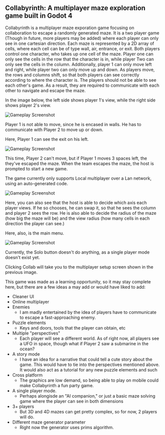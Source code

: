 ## Collabyrinth: A multiplayer maze exploration game built in Godot 4

Collabyrinth is a multiplayer maze exporation game focusing on collaboration to escape a randomly generated maze.
It is a two player game (Though in future, more players may be added) where each player can only see in one cartesian direction.
Each maze is represented by a 2D array of cells, where each cell can be of type wall, air, entrance, or exit.
Both players control one character, who takes up one cell of the maze. Player one can only see the cells in the row that the character is in, while player Two can only see the cells in the column.
Additionally, player 1 can only move left and right, while player two can only move up and down.
As players move, the rows and columns shift, so that both players can see correctly according to where the character is.
The players should not be able to see each other's game. As a result, they are required to communicate with each other to navigate and escape the maze.

In the image below, the left side shows player 1's view, while the right side shows player 2's view.

![Gameplay Screenshot](./PromoImages/Ingame.png)

Player 1 is not able to move, since he is encased in walls. He has to communicate with Player 2 to move up or down.

Here, Player 1 can see the exit on his left.

![Gameplay Screenshot](./PromoImages/ExitVisible.png)

This time, Player 2 can't move, but if Player 1 moves 3 spaces left, the they've escaped the maze.
When the team escapes the maze, the host is prompted to start a new game.

The game currently only supports Local multiplayer over a Lan network, using an auto-generated code.

![Gameplay Screenshot](./PromoImages/MulitplayerMenu.png)

Here, you can also see that the host is able to decide which axis each player views. If he so chooses, he can swap it, so that he sees the column and player 2 sees the row.
He is also able to decide the radius of the maze (how big the maze will be) and the view radius (how many cells in each direction the player can see.)

Here, also, is the main menu. 

![Gameplay Screenshot](./PromoImages/TitleScreen.png)

Currently, the Solo button doesn't do anything, as a single player mode doesn't exist yet.

Clicking Collab will take you to the multiplayer setup screen shown in the previous image.

This game was made as a learning opportunity, so it may stay complete here, but there are a few ideas a may add or would have liked to add:
- Cleaner UI
- Online multiplayer
- Enemies
    - I am madly entertained by the idea of players have to communicate to escape a fast-approaching enemy.
- Puzzle elements
    - Keys and doors, tools that the player can obtain, etc
- Multiple "perspectives"
    - Each player will see a different world. As of right now, all players see a UFO in space, though what if Player 2 saw a submarine in the ocean?
- A story mode
    - I have an idea for a narrative that could tell a cute story about the game. This would have to tie into the perspectives mentioned above. It would also act as a tutorial for any new puzzle elements and such
- Cross platform
    - The graphics are low demand, so being able to play on mobile could make Collabyrinth a fun party game.
- A single player mode.
    - Perhaps alongisde an "AI companion," or just a basic maze solving game where the player can see in both dimensions
- 3+ players
    - But 3D and 4D mazes can get pretty complex, so for now, 2 players will do.
- Different maze generator parameter
    - Right now the generator uses prims algorithm.





